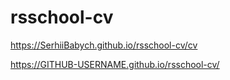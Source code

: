 # rsschool-cv

https://SerhiiBabych.github.io/rsschool-cv/cv

https://GITHUB-USERNAME.github.io/rsschool-cv/
